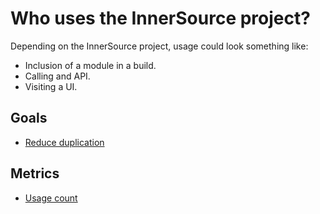 # Who uses the InnerSource project?

Depending on the InnerSource project, usage could look something like:

* Inclusion of a module in a build.
* Calling and API.
* Visiting a UI.

## Goals

* [Reduce duplication](../goals/reduce-duplication.md)

## Metrics

* [Usage count](../metrics/usage-count.md)
